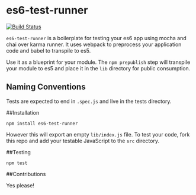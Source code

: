 # es6-test-runner

[![Build Status](https://secure.travis-ci.org/angus-c/es6-test-runner.png?branch=master)](http://travis-ci.org/angus-c/es6-test-runner)

`es6-test-runner` is a boilerplate for testing your es6 app using mocha and chai over karma runner. It uses webpack to preprocess your application code and babel to transpile to es5.

Use it as a blueprint for your module. The `npm prepublish` step will transpile your module to es5 and place it in the `lib` directory for public consumption.

## Naming Conventions

Tests are expected to end in `.spec.js` and live in the tests directory.

##Installation

```
npm install es6-test-runner
```

However this will export an empty `lib/index.js` file. To test your code, fork this repo and add your testable JavaScript to the `src` directory.

##Testing

```
npm test
```

##Contributions

Yes please!







